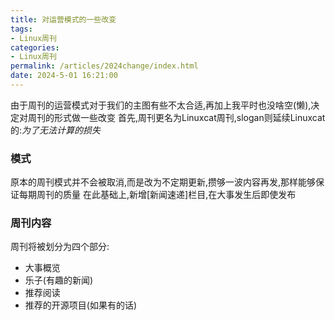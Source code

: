 ```yaml
---
title: 对运营模式的一些改变
tags: 
- Linux周刊
categories: 
- Linux周刊
permalink: /articles/2024change/index.html
date: 2024-5-01 16:21:00
---
```

由于周刊的运营模式对于我们的主图有些不太合适,再加上我平时也没啥空(懒),决定对周刊的形式做一些改变
首先,周刊更名为Linuxcat周刊,slogan则延续Linuxcat的:*为了无法计算的损失*

### 模式
原本的周刊模式并不会被取消,而是改为不定期更新,攒够一波内容再发,那样能够保证每期周刊的质量
在此基础上,新增[新闻速递]栏目,在大事发生后即使发布

### 周刊内容
周刊将被划分为四个部分:
* 大事概览
* 乐子(有趣的新闻)
* 推荐阅读
* 推荐的开源项目(如果有的话)